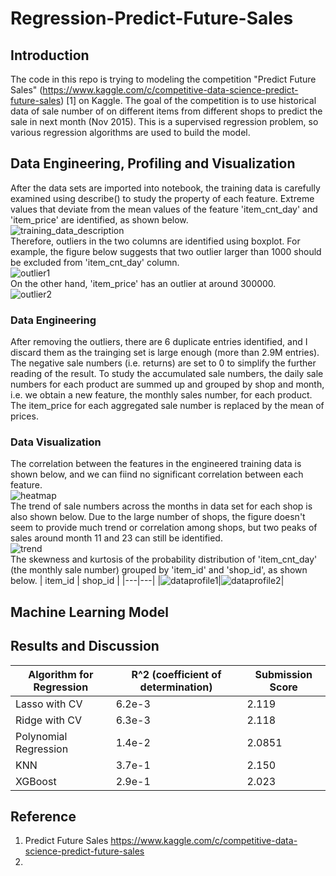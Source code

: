 # Regression-Predict-Future-Sales
## Introduction ##
The code in this repo is trying to modeling the competition "Predict Future Sales" (https://www.kaggle.com/c/competitive-data-science-predict-future-sales) [1] on Kaggle. The goal of the competition is to use historical data of sale number of on different items from different shops to predict the sale in next month (Nov 2015). This is a supervised regression problem, so various regression algorithms are used to build the model.

## Data Engineering, Profiling and Visualization

After the data sets are imported into notebook, the training data is carefully examined using describe() to study the property of each feature. Extreme values that deviate from the mean values of the feature 'item_cnt_day' and 'item_price' are identified, as shown below.   
![training_data_description](https://user-images.githubusercontent.com/30448897/147524778-1f255c43-e855-4407-a188-a1b6618e2c30.png)   
Therefore, outliers in the two columns are identified using boxplot. For example, the figure below suggests that two outlier larger than 1000 should be excluded from 'item_cnt_day' column.   
![outlier1](https://user-images.githubusercontent.com/30448897/147524974-954109b6-ea22-4eee-abae-f55e4eb5cdfd.png)   
On the other hand, 'item_price' has an outlier at around 300000.   
![outlier2](https://user-images.githubusercontent.com/30448897/147525109-949d8464-e29f-4acf-a55b-68fa62103509.png)   
### Data Engineering ###
After removing the outliers, there are 6 duplicate entries identified, and I discard them as the trainging set is large enough (more than 2.9M entries). The negative sale numbers (i.e. returns) are set to 0 to simplify the further reading of the result.
To study the accumulated sale numbers, the daily sale numbers for each product are summed up and grouped by shop and month, i.e. we obtain a new feature, the monthly sales number, for each product. The item_price for each aggregated sale number is replaced by the mean of prices.
### Data Visualization ###
The correlation between the features in the engineered training data is shown below, and we can fiind no significant correlation between each feature.   
![heatmap](https://user-images.githubusercontent.com/30448897/147605169-64ebda1b-7b69-48d4-ba70-2bd1eabcc08c.png)   
The trend of sale numbers across the months in data set for each shop is also shown below. Due to the large number of shops, the figure doesn't seem to provide much trend or correlation among shops, but two peaks of sales around month 11 and 23 can still be identified.     
![trend](https://user-images.githubusercontent.com/30448897/147621197-3eaacc27-f537-411a-8fc1-27b386745743.png)   
The skewness and kurtosis of the probability distribution of 'item_cnt_day' (the monthly sale number) grouped by 'item_id' and 'shop_id', as shown below.
| item_id | shop_id |
|---|---|
|![dataprofile1](https://user-images.githubusercontent.com/30448897/147623015-b4930e32-9741-433a-9991-d9035c2e4577.png)|![dataprofile2](https://user-images.githubusercontent.com/30448897/147623025-c7be18f8-f5e1-4e50-ab78-820ce56bc044.png)|   



## Machine Learning Model

## Results and Discussion ##
| Algorithm for Regression | R^2 (coefficient of determination)| Submission Score |
|---|---|---|
|Lasso with CV|6.2e-3|2.119|
|Ridge with CV|6.3e-3|2.118|
|Polynomial Regression|1.4e-2|2.0851|
|KNN|3.7e-1|2.150|
|XGBoost|2.9e-1|2.023|

## Reference ##
1. Predict Future Sales https://www.kaggle.com/c/competitive-data-science-predict-future-sales 
2. 
